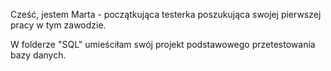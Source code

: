 Cześć, jestem Marta - początkująca testerka poszukująca swojej pierwszej pracy w tym zawodzie.

W folderze "SQL" umieściłam swój projekt podstawowego przetestowania bazy danych.
